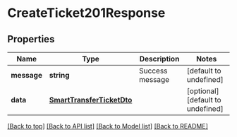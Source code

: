 # CreateTicket201Response

## Properties

|Name | Type | Description | Notes|
|------------ | ------------- | ------------- | -------------|
|**message** | **string** | Success message | [default to undefined]|
|**data** | [**SmartTransferTicketDto**](SmartTransferTicketDto.md) |  | [optional] [default to undefined]|




[[Back to top]](#) [[Back to API list]](../../README.md#documentation-for-api-endpoints) [[Back to Model list]](../../README.md#documentation-for-models) [[Back to README]](../../README.md)

